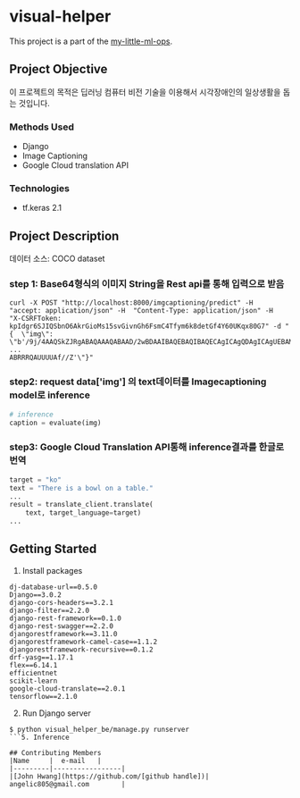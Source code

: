 # visual-helper
This project is a part of the [my-little-ml-ops](https://www.facebook.com/groups/706222566865589).


## Project Objective
이 프로젝트의 목적은 딥러닝 컴퓨터 비전 기술을 이용해서 시각장애인의 일상생활을 돕는 것입니다.

### Methods Used
* Django
* Image Captioning
* Google Cloud translation API

### Technologies
* tf.keras 2.1

## Project Description
데이터 소스: COCO dataset

### step 1: Base64형식의 이미지 String을 Rest api를 통해 입력으로 받음
```shell
curl -X POST "http://localhost:8000/imgcaptioning/predict" -H  "accept: application/json" -H  "Content-Type: application/json" -H  "X-CSRFToken: kpIdgr6SJIQSbnO6AkrGioMs15svGivnGh6FsmC4Tfym6k8detGf4Y60UKqx80G7" -d "{  \"img\": \"b'/9j/4AAQSkZJRgABAQAAAQABAAD/2wBDAAIBAQEBAQIBAQECAgICAgQDAgICAgUEBAMEBgUGBgYFBgYGBwkIBgcJBwYGCAsICQoKCgoKBggLDAsKDAkKCgr/
...
ABRRRQAUUUUAf//Z'\"}"
```


### step2: request data['img'] 의 text데이터를 Imagecaptioning model로 inference
```python
# inference
caption = evaluate(img)
```

### step3: Google Cloud Translation API통해 inference결과를 한글로 번역
```python
target = "ko"
text = "There is a bowl on a table."
...
result = translate_client.translate(
	text, target_language=target)
...
```


## Getting Started
1. Install packages
```shell
dj-database-url==0.5.0
Django==3.0.2
django-cors-headers==3.2.1
django-filter==2.2.0
django-rest-framework==0.1.0
django-rest-swagger==2.2.0
djangorestframework==3.11.0
djangorestframework-camel-case==1.1.2
djangorestframework-recursive==0.1.2
drf-yasg==1.17.1
flex==6.14.1
efficientnet
scikit-learn
google-cloud-translate==2.0.1
tensorflow==2.1.0
```
2. Run Django server
```shell
$ python visual_helper_be/manage.py runserver
```5. Inference

## Contributing Members
|Name     |  e-mail   |
|---------|-----------------|
|[John Hwang](https://github.com/[github handle])| angelic805@gmail.com        |